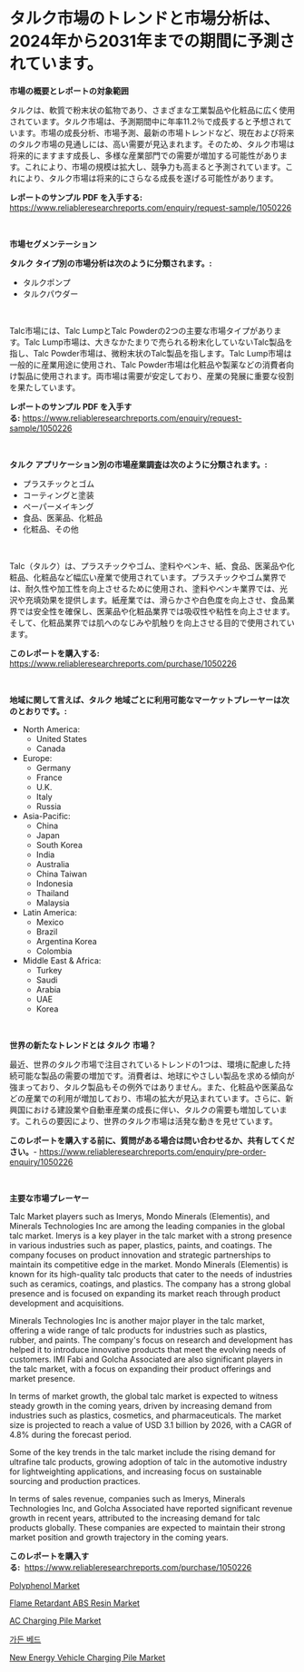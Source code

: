 <p><h1>タルク市場のトレンドと市場分析は、2024年から2031年までの期間に予測されています。</h1></p><p><strong>市場の概要とレポートの対象範囲</strong></p>
<p><p>タルクは、軟質で粉末状の鉱物であり、さまざまな工業製品や化粧品に広く使用されています。タルク市場は、予測期間中に年率11.2％で成長すると予想されています。市場の成長分析、市場予測、最新の市場トレンドなど、現在および将来のタルク市場の見通しには、高い需要が見込まれます。そのため、タルク市場は将来的にますます成長し、多様な産業部門での需要が増加する可能性があります。これにより、市場の規模は拡大し、競争力も高まると予測されています。これにより、タルク市場は将来的にさらなる成長を遂げる可能性があります。</p></p>
<p><strong>レポートのサンプル PDF を入手する:</strong> <a href="https://www.reliableresearchreports.com/enquiry/request-sample/1050226">https://www.reliableresearchreports.com/enquiry/request-sample/1050226</a></p>
<p>&nbsp;</p>
<p><strong>市場セグメンテーション</strong></p>
<p><strong>タルク タイプ別の市場分析は次のように分類されます。:</strong></p>
<p><ul><li>タルクポンプ</li><li>タルクパウダー</li></ul></p>
<p>&nbsp;</p>
<p><p>Talc市場には、Talc LumpとTalc Powderの2つの主要な市場タイプがあります。Talc Lump市場は、大きなかたまりで売られる粉末化していないTalc製品を指し、Talc Powder市場は、微粉末状のTalc製品を指します。Talc Lump市場は一般的に産業用途に使用され、Talc Powder市場は化粧品や製薬などの消費者向け製品に使用されます。両市場は需要が安定しており、産業の発展に重要な役割を果たしています。</p></p>
<p><strong>レポートのサンプル PDF を入手する:</strong>&nbsp;<a href="https://www.reliableresearchreports.com/enquiry/request-sample/1050226">https://www.reliableresearchreports.com/enquiry/request-sample/1050226</a></p>
<p>&nbsp;</p>
<p><strong> タルク アプリケーション別の市場産業調査は次のように分類されます。:</strong></p>
<p><ul><li>プラスチックとゴム</li><li>コーティングと塗装</li><li>ペーパーメイキング</li><li>食品、医薬品、化粧品</li><li>化粧品、その他</li></ul></p>
<p>&nbsp;</p>
<p><p>Talc（タルク）は、プラスチックやゴム、塗料やペンキ、紙、食品、医薬品や化粧品、化粧品など幅広い産業で使用されています。プラスチックやゴム業界では、耐久性や加工性を向上させるために使用され、塗料やペンキ業界では、光沢や充填効果を提供します。紙産業では、滑らかさや白色度を向上させ、食品業界では安全性を確保し、医薬品や化粧品業界では吸収性や粘性を向上させます。そして、化粧品業界では肌へのなじみや肌触りを向上させる目的で使用されています。</p></p>
<p><strong>このレポートを購入する:</strong>&nbsp; <a href="https://www.reliableresearchreports.com/purchase/1050226">https://www.reliableresearchreports.com/purchase/1050226</a></p>
<p>&nbsp;</p>
<p><strong>地域に関して言えば、タルク 地域ごとに利用可能なマーケットプレーヤーは次のとおりです。:</strong></p>
<p><ul>
    <li>
        North America:
        <ul>
            <li>United States</li>
            <li>Canada</li>
        </ul>
    </li>
    <li>
        Europe:
        <ul>
            <li>Germany</li>
            <li>France</li>
            <li>U.K.</li>
            <li>Italy</li>
            <li>Russia</li>
        </ul>
    </li>
    <li>
        Asia-Pacific:
        <ul>
            <li>China</li>
            <li>Japan</li>
            <li>South Korea</li>
            <li>India</li>
            <li>Australia</li>
            <li>China Taiwan</li>
            <li>Indonesia</li>
            <li>Thailand</li>
            <li>Malaysia</li>
        </ul>
    </li>
    <li>
        Latin America:
        <ul>
            <li>Mexico</li>
            <li>Brazil</li>
            <li>Argentina Korea</li>
            <li>Colombia</li>
        </ul>
    </li>
    <li>
        Middle East & Africa:
        <ul>
            <li>Turkey</li>
            <li>Saudi</li>
            <li>Arabia</li>
            <li>UAE</li>
            <li>Korea</li>
        </ul>
    </li>
    </ul></p>
<p>&nbsp;</p>
<p><strong>世界の新たなトレンドとは タルク 市場？</strong></p>
<p><p>最近、世界のタルク市場で注目されているトレンドの1つは、環境に配慮した持続可能な製品の需要の増加です。消費者は、地球にやさしい製品を求める傾向が強まっており、タルク製品もその例外ではありません。また、化粧品や医薬品などの産業での利用が増加しており、市場の拡大が見込まれています。さらに、新興国における建設業や自動車産業の成長に伴い、タルクの需要も増加しています。これらの要因により、世界のタルク市場は活発な動きを見せています。</p></p>
<p><strong>このレポートを購入する前に、質問がある場合は問い合わせるか、共有してください。</strong>- <a href="https://www.reliableresearchreports.com/enquiry/pre-order-enquiry/1050226">https://www.reliableresearchreports.com/enquiry/pre-order-enquiry/1050226</a></p>
<p>&nbsp;</p>
<p><strong>主要な市場プレーヤー</strong></p>
<p><p>Talc Market players such as Imerys, Mondo Minerals (Elementis), and Minerals Technologies Inc are among the leading companies in the global talc market. Imerys is a key player in the talc market with a strong presence in various industries such as paper, plastics, paints, and coatings. The company focuses on product innovation and strategic partnerships to maintain its competitive edge in the market. Mondo Minerals (Elementis) is known for its high-quality talc products that cater to the needs of industries such as ceramics, coatings, and plastics. The company has a strong global presence and is focused on expanding its market reach through product development and acquisitions.</p><p>Minerals Technologies Inc is another major player in the talc market, offering a wide range of talc products for industries such as plastics, rubber, and paints. The company's focus on research and development has helped it to introduce innovative products that meet the evolving needs of customers. IMI Fabi and Golcha Associated are also significant players in the talc market, with a focus on expanding their product offerings and market presence.</p><p>In terms of market growth, the global talc market is expected to witness steady growth in the coming years, driven by increasing demand from industries such as plastics, cosmetics, and pharmaceuticals. The market size is projected to reach a value of USD 3.1 billion by 2026, with a CAGR of 4.8% during the forecast period.</p><p>Some of the key trends in the talc market include the rising demand for ultrafine talc products, growing adoption of talc in the automotive industry for lightweighting applications, and increasing focus on sustainable sourcing and production practices.</p><p>In terms of sales revenue, companies such as Imerys, Minerals Technologies Inc, and Golcha Associated have reported significant revenue growth in recent years, attributed to the increasing demand for talc products globally. These companies are expected to maintain their strong market position and growth trajectory in the coming years.</p></p>
<p><strong>このレポートを購入する:</strong>&nbsp;&nbsp;<a href="https://www.reliableresearchreports.com/purchase/1050226">https://www.reliableresearchreports.com/purchase/1050226</a></p>
<p><p><a href="https://github.com/RoccoManning/Market-Research-Report-List-3/blob/main/polyphenol-market.md">Polyphenol Market</a></p><p><a href="https://sudsy-motorcycle-bbc.notion.site/Flame-Retardant-ABS-Resin-Market-Share-Market-New-Trends-Analysis-Report-By-Type-By-Application--580fc169c7ed4f1299ab753379685527">Flame Retardant ABS Resin Market</a></p><p><a href="https://issuu.com/reportprime-2/docs/ac-charging-pile-market-size-2030.pptx">AC Charging Pile Market</a></p><p><a href="https://github.com/vs019sa3m8x/Market-Research-Report-List-1/blob/main/1184888189599.md">가든 베드</a></p><p><a href="https://issuu.com/reportprime-2/docs/new-energy-vehicle-charging-pile-market-size-2030.">New Energy Vehicle Charging Pile Market</a></p></p>